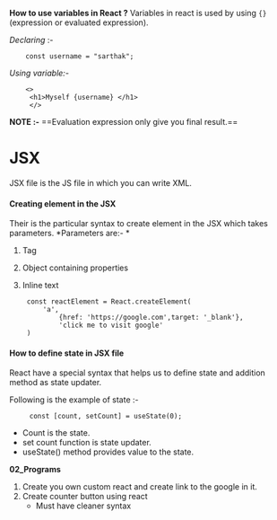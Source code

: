 
**How to use variables in React ?**
Variables in react is used by using `{}` (expression or evaluated expression).

*Declaring* :-

		const username = "sarthak";

*Using variable:-*

		<>
		 <h1>Myself {username} </h1>
		 </>

**NOTE :-** ==Evaluation expression only give you final result.==

# JSX

JSX file is the JS file in which you can write XML.

#### Creating element in the JSX
Their is the particular syntax to create element in the JSX which takes parameters.
*Parameters are:- *
1. Tag
2. Object containing properties
3. Inline text

		const reactElement = React.createElement(
			'a',
				{href: 'https://google.com',target: '_blank'},
				'click me to visit google'
		)

#### How to define state in JSX file
React have a special syntax that helps us to define state and addition method as state updater.

Following is the example of state :-

		 const [count, setCount] = useState(0);
- Count is the state.
- set count function is state updater.
- useState() method provides value to the state.


**02_Programs**

1.  Create you own custom react and create link to the google in it.
2.  Create counter button using react 
	- Must have cleaner syntax
	  
